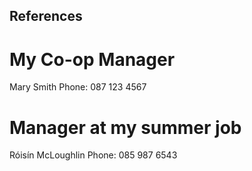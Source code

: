 ## References

# My Co-op Manager
Mary Smith
Phone: 087 123 4567

# Manager at my summer job
Róisín McLoughlin
Phone: 085 987 6543